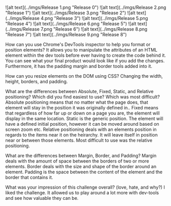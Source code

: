 ![alt text](../imgs/Release 1.png "Release 0")
![alt text](../imgs/Release 2.png "Release 1")
![alt text](../imgs/Release 3.png "Release 2")
![alt text](../imgs/Release 4.png "Release 3")
![alt text](../imgs/Release 5.png "Release 4")
![alt text](../imgs/Release 6.png "Release 5")
![alt text](../imgs/Release 7.png "Release 6")
![alt text](../imgs/Release 8.png "Release 7")
![alt text](../imgs/Release 9.png "Release 8")


How can you use Chrome's DevTools inspector to help you format or position elements?
It allows you to manipulate the attributes of an HTML element within the dev tools before ever having to create the code behind it. You can see what your final product would look like if you add the changes. Furthermore, it has the padding margin and border tools added into it.

How can you resize elements on the DOM using CSS?
Changing the width, height, borders, and padding.

What are the differences between Absolute, Fixed, Static, and Relative positioning? Which did you find easiest to use? 
Which was most difficult?
Absolute positioning means that no matter what the page does, that element will stay in the position it was originally defined in..
Fixed means that regardless of how far up or down on a page you are, the element will display in the same location.
Static is the generic position. The element will have a defined initial position, however it can be moved around based on screen zoom etc.
Relative positioning deals with an elements position in regards to the items near it on the heirarchy. It will leave itself in position near or between those elements.
Most difficult to use was the relative positioning.

What are the differences between Margin, Border, and Padding?
Margin deals with the amount of space between the borders of two or more elements.
Border deals with the size and shape of the border around an element.
Padding is the space between the content of the element and the border that contains it.

What was your impression of this challenge overall? (love, hate, and why?)
I liked the challenge. It allowed us to play around a lot more with dev-tools and see how valuable they can be.